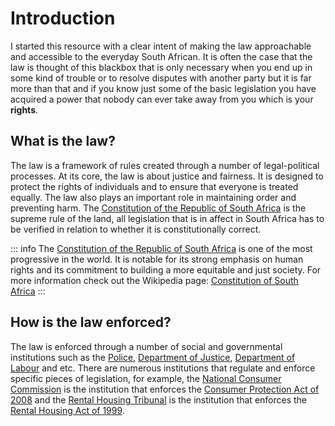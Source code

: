 # Introduction

I started this resource with a clear intent of making the law approachable and accessible to the everyday South African. It is often the case that the law is thought of this blackbox that is only necessary when you end up in some kind of trouble or to resolve disputes with another party but it is far more than that and if you know just some of the basic legislation you have acquired a power that nobody can ever take away from you which is your **rights**.

## What is the law?

The law is a framework of rules created through a number of legal-political processes. At its core, the law is about justice and fairness. It is designed to protect the rights of individuals and to ensure that everyone is treated equally. The law also plays an important role in maintaining order and preventing harm. The [Constitution of the Republic of South Africa](https://www.justice.gov.za/legislation/constitution/saconstitution-web-eng.pdf) is the supreme rule of the land, all legislation that is in affect in South Africa has to be verified in relation to whether it is constitutionally correct.

::: info
The [Constitution of the Republic of South Africa](https://www.justice.gov.za/legislation/constitution/saconstitution-web-eng.pdf)  is one of the most progressive in the world. It is notable for its strong emphasis on human rights and its commitment to building a more equitable and just society. For more information check out the Wikipedia page: [Constitution of South Africa](https://en.wikipedia.org/wiki/Constitution_of_South_Africa)
:::

## How is the law enforced?

The law is enforced through a number of social and governmental institutions such as the [Police](https://www.saps.gov.za/), [Department of Justice](https://www.justice.gov.za/index.html), [Department of Labour](https://www.labour.gov.za/Pages/Default.aspx) and etc. There are numerous institutions that regulate and enforce specific pieces of legislation, for example, the [National Consumer Commission](https://thencc.org.za/) is the institution that enforces the [Consumer Protection Act of 2008](https://www.gov.za/sites/default/files/32186_467.pdf) and the [Rental Housing Tribunal](https://www.westerncape.gov.za/general-publication/rental-housing-tribunal) is the institution that enforces the [Rental Housing Act of 1999](https://www.gov.za/sites/default/files/gcis_document/201409/a50-99.pdf).